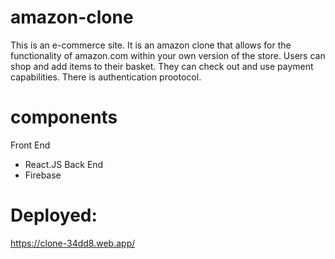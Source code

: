 # amazon-clone

This is an e-commerce site.  It is an amazon clone that allows for the functionality of amazon.com within your own version of the store. Users can shop and add items to their basket.  They can check out and use payment capabilities.  There is authentication prootocol. 

# components  
Front End
* React.JS
Back End
* Firebase


# Deployed:
https://clone-34dd8.web.app/

